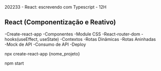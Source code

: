 202233 - React: escrevendo com Typescript - 12H

React (Componentização e Reativo)
-----

-Create-react-app
-Componentes 
-Module CSS 
-React-router-dom 
-hooks(useEffect, useState)
-Contextos
-Rotas Dinâmicas 
-Rotas Aninhadas 
-Mock de API 
-Consumo de API 
-Deploy


npx create-react-app {nome_projeto} 

npm start 